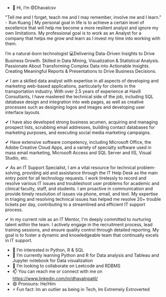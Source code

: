 - 👋 Hi, I’m @Dhavalcsv

"Tell me and I forget, teach me and I may remember, involve me and I learn." - Xun Kuang |
My personal goal in life is to achieve a certain level of excellence that will help me become a more resilient analyst and ignore my own limitations. 
My professional goal is to work as an Analyst for a company that helps me grow and learn as I invest my time into working with them.

I’m a natural-born technologist 💻Delivering Data-Driven Insights to Drive Business Growth. Skilled in Data Mining, Visualization & Statistical Analysis. Passionate About Transforming Complex Data into Actionable Insights. Creating Meaningful Reports & Presentations to Drive Business Decisions.

✔ I am a skilled data analyst with expertise in all aspects of developing and marketing web-based applications, particularly for clients in the transportation industry. With over 2.5 years of experience at Havill Consultants, I have mastered the technical side of the job, including SQL database design and integration into web pages, as well as creative processes such as designing logos and images and developing user interface layouts. 

✔ I have also developed strong business acumen, acquiring and managing prospect lists, scrubbing email addresses, building contact databases for marketing purposes, and executing social media marketing campaigns. 

✔ Have extensive software competency, including Microsoft Office, the Adobe Creative Cloud Apps, and a variety of specialty software used in mass email marketing, Microsoft Access and SQL Server and IIS, Visual Studio, etc. 

✔ As an IT Support Specialist, I am a vital resource for technical problem-solving, providing aid and assistance through the IT Help Desk as the main entry point for all technology requests. I work tirelessly to record and resolve various IT issues and troubleshoot user problems for academic and clinical faculty, staff, and students. I am proactive in communication and provide timely resolution of issues via phone, email, and text. My expertise in triaging and resolving technical issues has helped me resolve 20+ trouble tickets per day, contributing to a streamlined and efficient IT support process.

✔ In my current role as an IT Mentor, I'm deeply committed to nurturing talent within the team. I actively engage in the recruitment process, lead training sessions, and ensure quality control through detailed reporting. My goal is to foster a dynamic and knowledgeable team that continually excels in IT support.

- 👀 I’m interested in Python, R & SQL 
- 🌱 I’m currently learning Python and R for Data analysis and Tableau and Jupyter notebook for Data visualization 
- 💞️ I’m looking to collaborate on Leetcode and RDBMS
- 📫 You can reach me or connect with me on https://www.linkedin.com/in/dhavalnpatil/
- 😄 Pronouns: He/Him
- ⚡ Fun fact: Im an outlier as being in Tech, Im Extremely Extroverted
<!---
Dhavalcsv/Dhavalcsv is a ✨ special ✨ repository because its `README.md` (this file) appears on your GitHub profile.
You can click the Preview link to take a look at your changes.
--->
